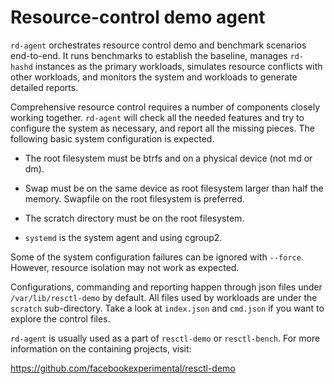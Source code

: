 
# Resource-control demo agent

`rd-agent` orchestrates resource control demo and benchmark scenarios
end-to-end. It runs benchmarks to establish the baseline, manages `rd-hashd`
instances as the primary workloads, simulates resource conflicts with other
workloads, and monitors the system and workloads to generate detailed
reports.

Comprehensive resource control requires a number of components closely
working together. `rd-agent` will check all the needed features and try to
configure the system as necessary, and report all the missing pieces. The
following basic system configuration is expected.

* The root filesystem must be btrfs and on a physical device (not md or dm).

* Swap must be on the same device as root filesystem larger than half the
  memory. Swapfile on the root filesystem is preferred.

* The scratch directory must be on the root filesystem.

* `systemd` is the system agent and using cgroup2.

Some of the system configuration failures can be ignored with `--force`.
However, resource isolation may not work as expected.

Configurations, commanding and reporting happen through json files under
`/var/lib/resctl-demo` by default. All files used by workloads are under the
`scratch` sub-directory. Take a look at `index.json` and `cmd.json` if you
want to explore the control files.

`rd-agent` is usually used as a part of `resctl-demo` or `resctl-bench`. For
more information on the containing projects, visit:

  https://github.com/facebookexperimental/resctl-demo

